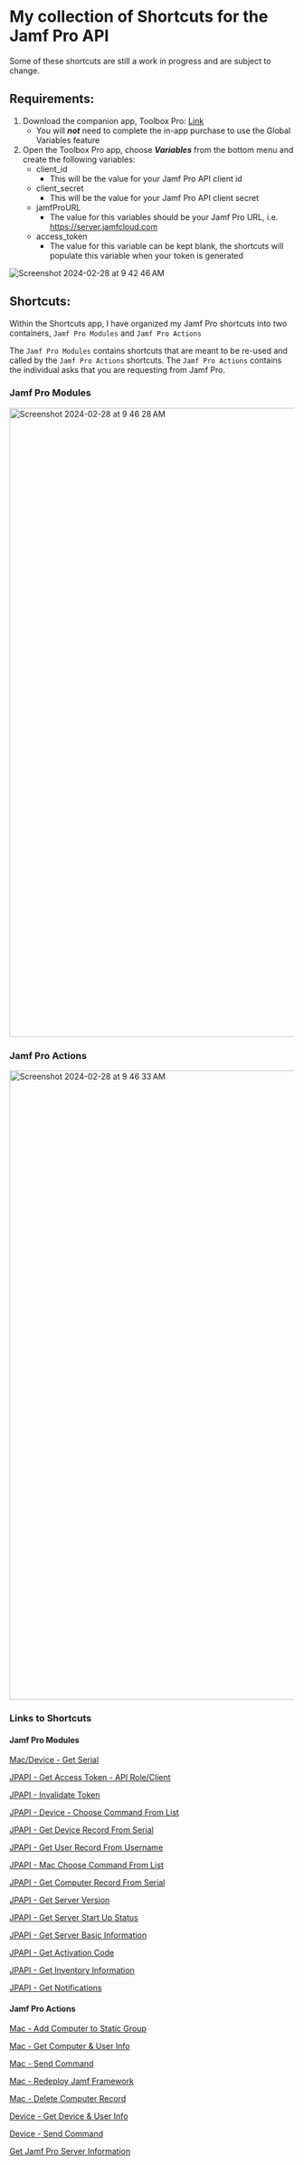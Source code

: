 # My collection of Shortcuts for the Jamf Pro API

Some of these shortcuts are still a work in progress and are subject to change.

## Requirements: 
1. Download the companion app, Toolbox Pro: [Link](https://apps.apple.com/us/app/toolbox-pro-for-shortcuts/id1476205977)
   - You will **_not_** need to complete the in-app purchase to use the Global Variables feature
2. Open the Toolbox Pro app, choose **_Variables_** from the bottom menu and create the following variables:
   - client_id
      - This will be the value for your Jamf Pro API client id
    - client_secret
      - This will be the value for your Jamf Pro API client secret
    - jamfProURL
      - The value for this variables should be your Jamf Pro URL, i.e. https://server.jamfcloud.com
   - access_token
      - The value for this variable can be kept blank, the shortcuts will populate this variable when your token is generated
   
![Screenshot 2024-02-28 at 9 42 46 AM](https://github.com/robjschroeder/Shortcuts/assets/23343243/ea7eee56-f847-4da3-b427-5c59723b2be2)


## Shortcuts:

Within the Shortcuts app, I have organized my Jamf Pro shortcuts into two containers, `Jamf Pro Modules` and `Jamf Pro Actions`

The `Jamf Pro Modules` contains shortcuts that are meant to be re-used and called by the `Jamf Pro Actions` shortcuts. The `Jamf Pro Actions` contains the individual asks that you are requesting from Jamf Pro. 

### Jamf Pro Modules
<img width="1112" alt="Screenshot 2024-02-28 at 9 46 28 AM" src="https://github.com/robjschroeder/Shortcuts/assets/23343243/0c09e08c-a898-413a-866b-1300496094cf">

### Jamf Pro Actions
<img width="1112" alt="Screenshot 2024-02-28 at 9 46 33 AM" src="https://github.com/robjschroeder/Shortcuts/assets/23343243/2c0221e2-8d79-48d9-b2d0-bfc259339136">

### Links to Shortcuts

#### Jamf Pro Modules
[Mac/Device - Get Serial](https://www.icloud.com/shortcuts/1686e78913784e85bf11e335a64d759e)

[JPAPI - Get Access Token - API Role/Client](https://www.icloud.com/shortcuts/7dfdfb2bfdea4249ab03a2f4f1d705c5)

[JPAPI - Invalidate Token](https://www.icloud.com/shortcuts/5f028eeeaceb49dca864aef51ad9de9d)

[JPAPI - Device - Choose Command From List](https://www.icloud.com/shortcuts/2ac6a2030e6b4be6ad6da25128221f28)

[JPAPI - Get Device Record From Serial](https://www.icloud.com/shortcuts/27f49bce7f4f4f3ca42ef15c3727770f)

[JPAPI - Get User Record From Username](https://www.icloud.com/shortcuts/2c94c46e1ef04db595084082f470cf71)

[JPAPI - Mac Choose Command From List](https://www.icloud.com/shortcuts/4e4c7e024edd467d86f1a730fb489a99)

[JPAPI - Get Computer Record From Serial](https://www.icloud.com/shortcuts/50012e07bcba4e53b1d72287f0c10771)

[JPAPI - Get Server Version](https://www.icloud.com/shortcuts/90b4424213234e9fa666c928524c2299)

[JPAPI - Get Server Start Up Status](https://www.icloud.com/shortcuts/38ce68b544f44673a0f5fe6d4c23cc47)

[JPAPI - Get Server Basic Information](https://www.icloud.com/shortcuts/4e2e1b2e6bd044dcb65f69e919a86343)

[JPAPI - Get Activation Code](https://www.icloud.com/shortcuts/5931af380b304cf0b372b550202c4752)

[JPAPI - Get Inventory Information](https://www.icloud.com/shortcuts/0094136266c14a17a55be2743309fbb5)

[JPAPI - Get Notifications](https://www.icloud.com/shortcuts/a71488a7c49a4e39ad7849a697f17966)

#### Jamf Pro Actions
[Mac - Add Computer to Static Group](https://www.icloud.com/shortcuts/e2fc2d279fe84b5f80945e9a92aabe1a)

[Mac - Get Computer & User Info](https://www.icloud.com/shortcuts/9f2345e8ec25453684d3dfed3e2c6456)

[Mac - Send Command](https://www.icloud.com/shortcuts/b0d99eacf2cc43c1b3ad6027b067c0af)

[Mac - Redeploy Jamf Framework](https://www.icloud.com/shortcuts/f5871be6537c47da8dd0348d1af7fb2e)

[Mac - Delete Computer Record](https://www.icloud.com/shortcuts/5d87aa712f2149e299517e61a3973669)

[Device - Get Device & User Info](https://www.icloud.com/shortcuts/a702b39c25664952a4c09a52ab6f4ad4)

[Device - Send Command](https://www.icloud.com/shortcuts/af53c1b0b5ac45a9872c18bf622d15ff)

[Get Jamf Pro Server Information](https://www.icloud.com/shortcuts/78f0cc6d3f5045af8bddc137ba57a037)
